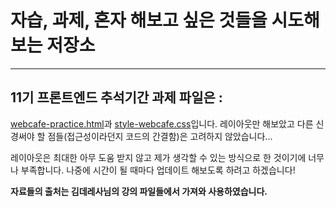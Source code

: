 # 자습, 과제, 혼자 해보고 싶은 것들을 시도해보는 저장소

---

## 11기 프론트엔드 추석기간 과제 파일은 :

 [webcafe-practice.html](webcafe-practice.html)과 [style-webcafe.css](style-webcafe.css)입니다. 레이아웃만 해보았고 다른 신경써야 할 점들(접근성이라던지 코드의 간결함)은 고려하지 않았습니다...
 
 레이아웃은 최대한 아무 도움 받지 않고 제가 생각할 수 있는 방식으로 한 것이기에 너무나 부족합니다. 나중에 시간이 될 때마다 업데이트 해보도록 하려고 하겠습니다!
 
 **자료들의 출처는 김데레사님의 강의 파일들에서 가져와 사용하였습니다.** 



